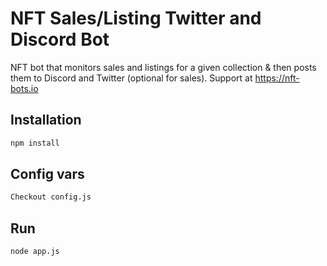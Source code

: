# NFT Sales/Listing Twitter and Discord Bot
NFT bot that monitors sales and listings for a given collection & then posts them to Discord and Twitter (optional for sales).
Support at https://nft-bots.io

## Installation
```sh
npm install
```
## Config vars
```sh
Checkout config.js
```
## Run
```sh
node app.js
```

